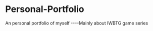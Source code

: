 # Personal-Portfolio
An personal portfolio of myself
                     ----Mainly about IWBTG game series
